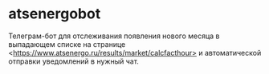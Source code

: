 # atsenergobot
Телеграм-бот для отслеживания появления нового месяца в выпадающем списке на странице   &lt;https://www.atsenergo.ru/results/market/calcfacthour>   и автоматической отправки уведомлений в нужный чат.
